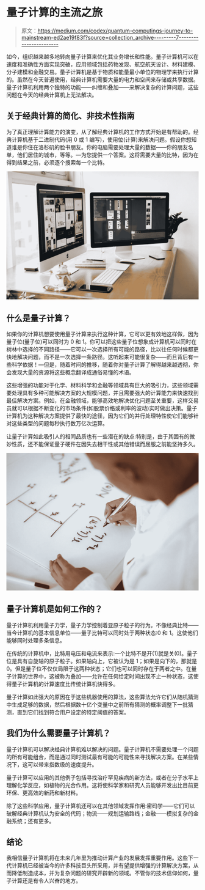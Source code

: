 # 量子计算的主流之旅

> 原文：<https://medium.com/codex/quantum-computings-journey-to-mainstream-ed2ae19f83f?source=collection_archive---------7----------------------->

如今，组织越来越多地转向量子计算来优化其业务增长和性能。量子计算机可以在速度和准确性方面实现突破，应用领域包括药物发现、航空航天设计、材料建模、分子建模和金融交易。量子计算机是基于物质和能量最小单位的物理学来执行计算的。虽然在今天普遍使用，经典计算机需要大量的电力和空间来存储或共享数据。量子计算机利用两个独特的功能——纠缠和叠加——来解决复杂的计算问题，这些问题在今天的经典计算机上无法解决。

## 关于经典计算的简化、非技术性指南

为了真正理解计算能力的演变，从了解经典计算机的工作方式开始是有帮助的。经典计算机基于二进制代码(用 0 或 1 编写)，使用位(计算)来解决问题。假设你想知道谁是你住在洛杉矶的脸书朋友。你的电脑需要处理大量的数据——你的朋友名单，他们居住的城市，等等。—为您提供一个答案。这将需要大量的比特，因为在得到结果之前，必须逐个搜索每一个比特。

![](img/592db4f2add40cb51cdaf5aea4d089ae.png)

## 什么是量子计算？

如果你的计算机想要使用量子计算来执行这种计算，它可以更有效地这样做，因为量子位(量子位)可以同时为 0 和 1。你可以把这些量子位想象成计算机可以同时在树林中选择的不同路径——它可以一次选择所有可能的路径，比以往任何时候都更快地解决问题，而不是一次选择一条路径。这听起来可能很复杂——而且背后有一些科学依据！—但是，随着时间的推移，随着你对量子计算了解得越来越透彻，你会发现大量的资源将这些概念翻译成通俗易懂的术语。

这些增强的功能对于化学、材料科学和金融等领域具有巨大的吸引力，这些领域需要处理具有多种可能解决方案的大规模问题，并且需要强大的计算能力来快速找到最佳解决方案。例如，在金融领域，能够高效地解决优化问题至关重要，这样交易员就可以根据不断变化的市场条件(如股票价格或利率的波动)实时做出决策。量子计算机为这种解决方案提供了最快的途径，因为它们的并行处理特性使它们能够针对这些类型的问题每秒执行数万亿次运算。

让量子计算如此吸引人的相同品质也有一些潜在的缺点:特别是，由于其固有的微妙性质，还不能保证量子硬件在因失去相干性或其他错误而屈服之前能坚持多久。

![](img/70ef79224052d7de26984fe925fa14ed.png)

## 量子计算机是如何工作的？

量子计算机利用量子力学，量子力学控制着亚原子粒子的行为。不像经典比特——当今计算机的基本信息单位——量子比特可以同时处于两种状态:0 和 1。这使他们能够同时处理多条信息。

在传统的计算机中，比特用电压和电流来表示:一个比特不是开(1)就是关(0)。量子位是具有自旋轴的原子粒子。如果轴向上，它被认为是 1；如果是向下的，那就是 0。但是量子位不仅仅局限于这两种状态；它们也可以同时存在于两者之中。在量子计算的世界中，这被称为叠加——允许在任何给定时间出现不止一种状态，这使得量子计算机的计算速度比传统计算机快得多。

量子计算如此强大的原因在于这些机器使用的算法，这些算法允许它们从随机猜测中生成足够的数据，然后根据数十亿个变量中之前所有猜测的概率调整下一批猜测，直到它们找到符合用户设定的特定阈值的答案。

## 我们为什么需要量子计算机？

量子计算机可以解决经典计算机难以解决的问题。量子计算机不需要处理一个问题的所有可能组合，而是通过同时测试最有可能的可能性来寻找解决方案。在某些情况下，这可以带来指数级的速度提升。

量子计算可以应用的其他例子包括寻找治疗罕见疾病的新方法，或者在分子水平上理解化学反应，如植物的光合作用。这将使科学家和研究人员能够开发出比目前更环保、更高效的新药和新材料。

除了这些科学应用，量子计算机还可以在其他领域发挥作用:密码学——它们可以破解经典计算机认为安全的代码；物流——规划运输路线；金融——模拟复杂的金融系统；还有更多。

## 结论

我相信量子计算机将在未来几年里为推动计算产业的发展发挥重要作用。这些下一代计算机已经被当今的许多科技巨头所采用，并有望提供增强的计算解决方案，从而降低制造成本，并为复杂问题的研究开辟新的领域。不管你的技术信仰如何，量子计算还是有令人兴奋的地方。